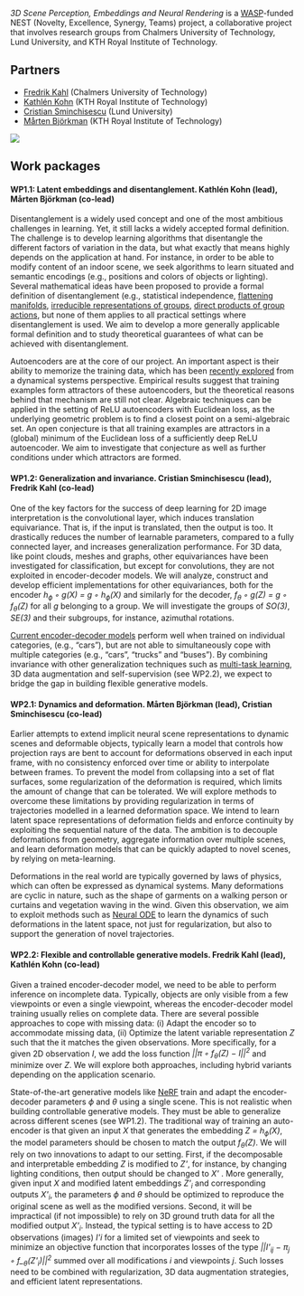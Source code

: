 <!--## 3D Scene Perception, Embeddings and Neural Rendering -->
*3D Scene Perception, Embeddings and Neural Rendering* is a [WASP](https://wasp-sweden.org/)-funded NEST (Novelty, Excellence, Synergy, Teams) project, a collaborative project that involves research groups from Chalmers University of Technology, Lund University, and KTH Royal Institute of Technology.

## Partners
- [Fredrik Kahl](https://www.chalmers.se/en/staff/Pages/fredrik-kahl.aspx) (Chalmers University of Technology) 
- [Kathlén Kohn](https://kathlenkohn.github.io/) (KTH Royal Institute of Technology)
- [Cristian Sminchisescu](https://www.maths.lth.se/sminchisescu/) (Lund University)
- [Mårten Björkman](https://www.kth.se/profile/celle?l=en) (KTH Royal Institute of Technology)

![](https://kathlenkohn.github.io/images/nest.png)

## Work packages
 
#### WP1.1: Latent embeddings and disentanglement. Kathlén Kohn (lead), Mårten Björkman (co-lead)

Disentanglement is a widely used concept and one of the most ambitious challenges in learning. Yet, it still lacks a widely accepted formal definition. The challenge is to develop learning algorithms that disentangle the different factors of variation in the data, but what exactly that means highly depends on the application at hand. For instance, in order to be able to modify content of an indoor scene, we seek algorithms to learn situated and semantic encodings (e.g., positions and colors of objects or lighting). Several mathematical ideas have been proposed to provide a formal definition of disentanglement (e.g., statistical independence, [flattening manifolds](https://www.ncbi.nlm.nih.gov/pmc/articles/PMC3306444/#:~:text=Mounting%20evidence%20suggests%20that%20%E2%80%9Ccore,in%20the%20inferior%20temporal%20cortex.), [irreducible representations of groups](https://arxiv.org/abs/1402.4437), [direct products of group actions](https://arxiv.org/abs/1812.02230), but none of them applies to all practical settings where disentanglement is used. We aim to develop a more generally applicable formal definition and to study theoretical guarantees of what can be achieved with disentanglement.

Autoencoders are at the core of our project. An important aspect is their ability to memorize the training data, which has been [recently explored](https://arxiv.org/abs/1909.12362) from a dynamical systems perspective. Empirical results suggest that training examples form attractors of these autoencoders, but the theoretical reasons behind that mechanism are still not clear. Algebraic techniques can be applied in the setting of ReLU autoencoders with Euclidean loss, as the underlying geometric problem is to find a closest point on a semi-algebraic set. An open conjecture is that all training examples are attractors in a (global) minimum of the Euclidean loss of a sufficiently deep ReLU autoencoder. We aim to investigate that conjecture as well as further conditions under which attractors are formed.

#### WP1.2: Generalization and invariance. Cristian Sminchisescu (lead), Fredrik Kahl (co-lead)

One of the key factors for the success of deep learning for 2D image interpretation is the convolutional layer, which induces translation equivariance. That is, if the input is translated, then the output is too. It drastically reduces the number of learnable parameters, compared to a fully connected layer, and increases generalization performance. For 3D data, like point clouds, meshes and graphs, other equivariances have been investigated for classification, but except for convolutions, they are not exploited in encoder-decoder models. We will analyze, construct and develop efficient implementations for other equivariances, both for
the encoder *h<sub>ϕ</sub> ◦ g(X) = g ◦ h<sub>ϕ</sub>(X)* and similarly for the decoder, *f<sub>θ</sub> ◦ g(Z) = g ◦ f<sub>θ</sub>(Z)* for all *g* belonging to a group. We will investigate the groups of *SO(3)*, *SE(3)* and their subgroups, for instance, azimuthal rotations. <!-- Another benefit is that the pose of the 3D representation is naturally separated (disentangled), and hence, directly controllable via the embedding *Z*. In a similar strand, as the embeddings encode the different scene objects, and there is no natural order among them, the 3D representation should be permutation equivariant.-->

[Current encoder-decoder models](https://arxiv.org/abs/1911.06971) perform well when trained on individual categories, (e.g., “cars”), but are not able to simultaneously cope with multiple categories (e.g., “cars”, “trucks” and “buses”). By combining invariance with other generalization techniques such as [multi-task learning](https://arxiv.org/abs/2010.08244v1), 3D data augmentation and self-supervision (see WP2.2), we expect to bridge the gap in building flexible generative models.

#### WP2.1: Dynamics and deformation. Mårten Björkman (lead), Cristian Sminchisescu (co-lead)

Earlier attempts to extend implicit neural scene representations to dynamic scenes and deformable objects, typically learn a model that controls how projection rays are bent to account for deformations observed in each input frame, with no consistency enforced over time or ability to interpolate between frames. To prevent the model from collapsing into a set of flat surfaces, some regularization of the deformation is required, which limits the amount of change that can be tolerated. We will explore methods to overcome these limitations by providing regularization in terms of trajectories modelled in a learned deformation space. We intend to learn latent space representations of deformation fields and enforce continuity by exploiting the sequential nature of the data. The ambition is to decouple deformations from geometry, aggregate information over multiple scenes, and learn deformation models that can be quickly adapted to novel scenes, by relying on meta-learning.

Deformations in the real world are typically governed by laws of physics, which can often be expressed as dynamical systems. Many deformations are cyclic in nature, such as the shape of garments on a walking person or curtains and vegetation waving in the wind. Given this observation, we aim to exploit methods such as [Neural ODE](https://proceedings.neurips.cc/paper/2018/file/69386f6bb1dfed68692a24c8686939b9-Paper.pdf) to learn the dynamics of such deformations in the latent space, not just for regularization, but also to support the generation of novel trajectories.

#### WP2.2: Flexible and controllable generative models. Fredrik Kahl (lead), Kathlén Kohn (co-lead)

Given a trained encoder-decoder model, we need to be able to perform inference on incomplete data. Typically, objects are only visible from a few viewpoints or even a single viewpoint, whereas the encoder-decoder model training usually relies on complete data. There are several possible approaches to cope with missing data:
(i) Adapt the encoder so to accommodate missing data, (ii) Optimize the latent variable representation *Z* such that the it matches the given observations. More specifically, for a given 2D observation *I*, we add the loss function *||π ◦ f<sub>θ</sub>(Z) − I||<sup>2</sup>* and minimize over *Z*. We will explore both approaches, including hybrid variants depending on the application scenario.

State-of-the-art generative models like [NeRF](https://arxiv.org/abs/2003.08934) train and adapt the encoder-decoder parameters *ϕ* and *θ* using a single scene. This is not realistic when building controllable generative models. They must be able to generalize across different scenes (see WP1.2). The traditional way of training an auto-encoder is that given an input *X* that generates the embedding *Z = h<sub>ϕ</sub>(X)*, the model parameters should be chosen to match the output *f<sub>θ</sub>(Z)*. We will rely on two innovations to adapt to our setting. First, if the decomposable and interpretable embedding *Z* is modified to *Z'*, for instance, by changing lighting conditions, then output should be changed to *X'* . More generally, given input *X* and modified latent embeddings *Z'<sub>i</sub>* and corresponding outputs *X'<sub>i</sub>*, the parameters *ϕ* and *θ* should be optimized to reproduce the original scene as well as the modified versions. Second, it will be impractical (if not impossible) to rely on 3D ground truth data for all the modified output *X'<sub>i</sub>*. Instead, the typical setting is to have access to 2D observations (images) *I'i* for a limited set of viewpoints and seek to minimize an objective function that incorporates losses of the type *||I'<sub>ij</sub> − π<sub>j</sub> ◦ f_<sub>θ</sub>(Z'<sub>i</sub>)||<sup>2</sup>* summed over all modifications *i* and viewpoints *j*. Such losses need to be combined with regularization, 3D data augmentation strategies, and efficient latent representations. 

